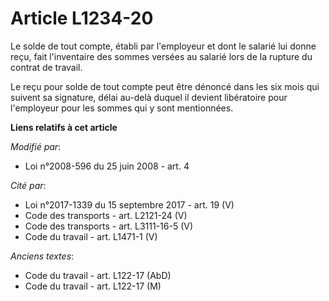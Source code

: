 # Article L1234-20

Le solde de tout compte, établi par l'employeur et dont le salarié lui donne reçu, fait l'inventaire des sommes versées au
salarié lors de la rupture du contrat de travail.

Le reçu pour solde de tout compte peut être dénoncé dans les six mois qui suivent sa signature, délai au-delà duquel il
devient libératoire pour l'employeur pour les sommes qui y sont mentionnées.

**Liens relatifs à cet article**

_Modifié par_:

  - Loi n°2008-596 du 25 juin 2008 - art. 4

_Cité par_:

  - Loi n°2017-1339 du 15 septembre 2017 - art. 19 (V)
  - Code des transports - art. L2121-24 (V)
  - Code des transports - art. L3111-16-5 (V)
  - Code du travail - art. L1471-1 (V)

_Anciens textes_:

  - Code du travail - art. L122-17 (AbD)
  - Code du travail - art. L122-17 (M)
